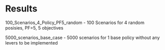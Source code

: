 # Results

 100_Scenarios_4_Policy_PF5_random - 100 Scenarios for 4 random posisies, PF=5, 5 objectives
 
 5000_scenarios_base_case - 5000 scenarios for 1 base policy without any levers to be implemented 
